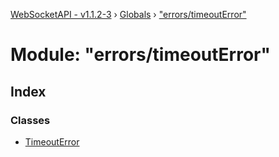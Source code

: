 [WebSocketAPI - v1.1.2-3](../README.md) › [Globals](../globals.md) › ["errors/timeoutError"](_errors_timeouterror_.md)

# Module: "errors/timeoutError"

## Index

### Classes

* [TimeoutError](../classes/_errors_timeouterror_.timeouterror.md)
